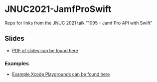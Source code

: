# JNUC2021-JamfProSwift
Repo for links from the JNUC 2021 talk "1095 - Jamf Pro API with Swift"

## Slides
- [PDF of slides can be found here](https://github.com/dataJAR/JNUC2021-JamfProSwift/blob/main/1095%20-%20Jamf%20Pro%20API%20with%20Swift%20-%20v1.03.pdf)

### Examples
- [Example Xcode Playgrounds can be found here](https://github.com/dataJAR/JNUC2021-JamfProSwift/blob/main/Example%20Playgrounds.zip)
